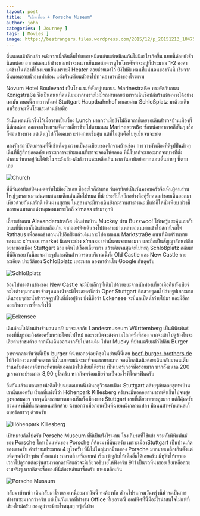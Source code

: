 ```yaml
---
layout: post
title:  "เดินเที่ยว + Porsche Museum"
author: john
categories: [ Journey ]
tags: [ Movies ]
image: https://bestrangers.files.wordpress.com/2015/12/p_20151213_104750-copy.jpg
---
```


ตื่นนอนเช้าอีกแล้ว หลังจากเมื่อคืนดื่มไปเยอะเหมือนกันแต่เหมือนกันไม่มีอะไรเกิดขึ้น แบบนี้ค่อยยังชั่วนิดหน่อย อากาศตอนเช้าข้างนอกน่าจะหนาวเย็นพอสมควรดูในโทรศัพท์จะอยู่ที่ประมาณ 1-2 องศา แต่ข้างในห้องที่โรงแรมเย็นเพราะมี Heater คอยช่วยเอาไว้ ยังไม่มีแพลนที่แน่นอนของวันนี้ เริ่มจากตื่นนอนอาบน้ำอาบท่าก่อน แต่งตัวเตรียมตัวลงไปทานอาหารเช้าของโรงแรม


Novum Hotel Boulevard เป็นโรงแรมที่ตั้งอยู่บนถนน Marinestraße ทางตัดกับถนน Königstraße ซึ่งเป็นถนนที่คนนิยมมากเพราะไม่มีรถผ่านเลยสามารถเดินช๊อปกับร้านข้างทางได้อย่างเมามัน ถนนนี้ลากยาวตั้งแต่ Stuttgart Hauptbahnhof มาเลยผ่าน Schloßplatz มาด้วยเดินมาเรื่อยจะเห็นโรงแรมด้านซ้ายมือ

วันนี้แพลนที่เกริ่นไว้เมื่อวานเป็นเรื่อง Lunch มากกว่าเมื่อยังไม่ถึงเวลาก็เลยขอเดินสำรวจบ้านเมืองที่นี่สักหน่อย ออกจากโรงแรมจัดการเลี้ยวซ้ายไปตามถนน Marinestraße ซักหน่อยอากาศก็เย็นๆ เสื้อก็ค่อนข้างบาง แต่เดินๆไปก็โอเคเพราะร่างกายเริ่มอุ่น แต่ที่ไม่อุ่นคือใบหูเย็นจนจะขาด

หลงรักสถาปัตยกรรมที่นี่เข้าเต็มๆ ความเป็นระเบียบของตึกรามบ้านช่อง การวางผังเมืองที่ดีรูปปั้นต่างๆ เดินที่นี่รู้สึกปลอดภัยเพราะเวลาจะข้ามถนนทีเขาจะจอดให้ตลอด ที่นี่โบสถ์จะเยอะมากจนบางทีตั้งคำถามว่าเขาอยู่กันได้ยังไง ระฆังเสียงดังกังวานซะเหลือเกิน หากวันอาทิตย์อยากนอนตื่นสายๆ นี้ตายเลย

<img src="https://bestrangers.files.wordpress.com/2015/12/p_20151213_095855.jpg" alt="Church">

ที่นี่วันอาทิตย์ปิดหมดครับไม่มีอะไรเลย ซื้ออะไรก็ลำบาก วันอาทิตย์เป็นวันครอบครัวจึงเห็นผู้คนส่วนใหญ่จูงหลานมาเล่นตามสนามเด็กเล่นเต็มไปหมด ที่น่าประทับใจอีกอย่างคือคู่รักคนแก่ชอบเดินออกมาเที่ยวด้วยกันน่ารักดี เดินผ่านสุสาน ในสุสานจะมีทางเดินยังกะสวนสาธารณะ มีเก้าอี้ให้นั่งเพียบ ช่วงนี้หลายคนมาตกแต่งหลุมศพเพราะใกล็ x’mass เข้ามาทุกที

เลี้ยวเข้าถนน Alexanderstraße เดินผ่านบ้าน Muckey ผ่าน Buzzwoo! ให้พอรู้และคุ้นเลยกับถนนที่นี่เวลาก็เดินช้าเหลือเกิน จากออฟฟิศเดินลงไปข้างล่างผ่านหลายถนนมากเข้าไปสถานีรถไฟ Rathaus เพื่อลอดข้ามถนนไปอีกฝั่งแล้วเดินเลาะไปตามถนน Marktstraße ถนนที่มีแต่ร้านขายของและ x’mass market มีเฉพาะช่วง x’mass เท่านั้นคนจะเยอะมาก และถือเป็นสัญญาลักษณ์อีกอย่างของเมือง Stuttgart ด้วย เดินไปเรื่อยเลี้ยวขวา แล้วเดินจนสุดจะไปทะลุ Schloßplatz กลับมาที่นี่อีกรอบวันนี้กะจะถ่ายรูปและเดินสำรวจรอบบริเวณนี้ทั้ง Old Castle และ New Castle รายละเอียด ประวัติของ Schloßplatz เยอะมาก ลองหาอ่านใน Google กันดูครับ


<img src="https://bestrangers.files.wordpress.com/2015/12/p_20151213_105215.jpg" alt="Schloßplatz">


อ้อมไปทางด้านข้างของ New Castle จะมีบึงเล็กๆที่เต็มไปด้วยขยะจากนักท่องเที่ยวเมื่อคืนทั้งเบียร์อะไรต่างๆมากมาย ข้างๆหนองน้ำจะมีโรงละครชื่อว่า Oper Stuttgart ตึกสวยๆคนไปถ่ายรูปเยอะมาก เดินรอบๆสระน้ำสำรวจดูรูปปั้นที่ตั้งอยู่ข้าง บึงนี้ชื่อว่า Eckensee จะมีนกเป็ดน้ำว่ายไปมา และมีอีกาคอยกินอาหารที่คนทิ้งไว้


<img src="https://bestrangers.files.wordpress.com/2015/12/p_20151213_111047.jpg" alt="Eckensee">


เดินอ้อมไปด้านข้างข้ามถนนกลับมาจะเจอกับ Landesmuseum Württemberg เป็นพิพิธพันธ์ของที่นี่บูรณะถึงสองครั้งเพราะโดนไฟไหม้ และระเบิดจะสงครามโลกครั้งที่สอง หากจะเข้าไปดูข้างในจะเสียค่าเข้าชมด้วย จากนั้นเดินออกมากลับไปทางเดิม ไปหา Mucky ที่บ้านเตรียมตัวไปกิน Burger

อาหารกลางวันวันนี้เป็น burger ที่น้าบอกอร่อยที่สุดในย่านนี้นี่เลย [beef-burger-brothers.de](http://www.beef-burger-brothers.de/) ไปถึงต้องวนหาที่จอดรถ ซึ่งในเยอรมณีจะหาที่จอดรถยากมาก จอดไกลนิดนึงค่อยเดินกลับมาคนเต็มร้านครับต้องหาจังหวะที่คนเดินออกเข้าไปเสียบโต๊ะว่าง เป็นเบอร์เกอร์ที่อร่อยมาก หากสั่งขนาด 200 g ราคาจะประมาณ 8,90 ยูโรครับ หากกินพร้อมเบียร์จะเป็นอะไรที่โคตรฟินครับ

อิ่มกันแล้วแพลนของน้าคือไปบนยอดเขาหนึ่งมีหอดูวิวรอบเมือง Stuttgart คล้ายๆกับดอยสุเทพบ้านเรานั่นเองครับ เรียกที่แห่งนี้ว่า Höhenpark Killesberg ครับจะมีหอคอยสามารถเดินขึ้นไปจนสุดสูงพอสมควร จากจุดนี้จะสามารถมองเห็นทั้งเมืองของ Stuttgart เลยที่เดียวเพราะสูงมาก แต่ก็คุ้มครับสวนแห่งนี้มีที่แสดงคอนเสริตด้วย น้าบอกว่าเมื่อก่อนเป็นที่ฉายหนังกลางแปลง มีถนนสำหรับเล่นสเก็ตบอร์ดยาวๆ ด้วยครับ


<img src="https://bestrangers.files.wordpress.com/2015/12/12391420_10203828722757473_957150143763449416_n.jpg" alt="Höhenpark Killesberg">


เป้าหมายถัดไปครับ Porsche Museum ที่นี่เป็นทั้งโรงงาน โรงเก็บรถที่ใช้แข่ง รวมทั้งพิพิธพันธ์ของ Porsche ใครเป็นแฟนของ Porsche ก็ต้องมาที่นี่นะครับ เพราะเมือง ​Stuttgart เป็นบ้านเกิดของเขาครับ ค่าเข้าชมประมาณ 4 ยูโรครับ ที่นี่ไม่ใหญ่มากมีรถของ Porsche มากมายเหลือเกินตั้งแต่อดีตจนถึงปัจจุบัน ทั้งรถแข่ง รถแรลลี่ เครื่องยนต์ เรียกว่าดูกับให้เต็มอิ่มได้เลยครับ มีหูฟังให้เพราะเวลาไปดูรถแต่ละรุ่นสามารถกดรหัสแล้วจะมีเลียวอธิบายให้ฟังครับ 911 เป็นรถที่น่าสอยเสียเหลือสวยงามจริงๆ หากคิดจะซื้อของที่นี่ต้องหลับตาซื้อครับ แพงเหลือเกิน

<img src="https://bestrangers.files.wordpress.com/2015/12/23109174134_36ff344d96_k.jpg" alt="Porsche Musaum">

กลับมาบ้านน้า เดินกลับมาโรงแรมเหนื่อยมากวันนี้ คงต้องพัก ส่วนโปรแกรมวันพรุ่งนี้น่าจะเป็นการทำงานซะมากกว่าครับ แต่เป็นวันแรกที่ทำงาน Office ที่เยอรมณี ออฟฟิศที่นี่มีอะไรน่าสนใจไม่แพ้ที่เชียงใหม่ครับ ลองดูว่าจะมีอะไรสนุกๆ พรุ่งนี้บ้าง
